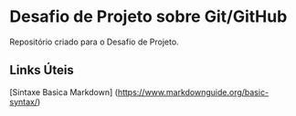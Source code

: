 # Desafio de Projeto sobre Git/GitHub

Repositório criado para o Desafio de Projeto.

## Links Úteis

[Sintaxe Basica Markdown] (https://www.markdownguide.org/basic-syntax/)


